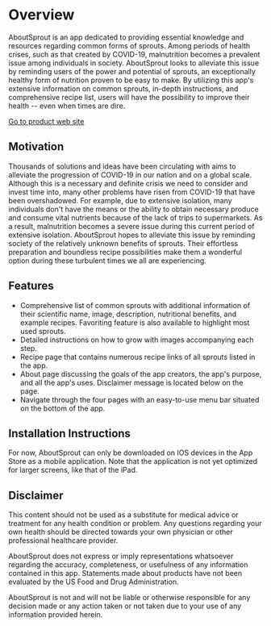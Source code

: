 # Overview
AboutSprout is an app dedicated to providing essential knowledge and resources regarding common forms of sprouts. Among periods of health crises, such as that created by COVID-19, malnutrition becomes a prevalent issue among individuals in society. AboutSprout looks to alleviate this issue by reminding users of the power and potential of sprouts, an exceptionally healthy form of nutrition proven to be easy to make. By utilizing this app's extensive information on common sprouts, in-depth instructions, and comprehensive recipe list, users will have the possibility to improve their health -- even when times are dire.

[Go to product web site](sites.google.com/view/aboutsprout/home)

## Motivation
Thousands of solutions and ideas have been circulating with aims to alleviate the progression of COVID-19 in our nation and on a global scale. Although this is a necessary and definite crisis we need to consider and invest time into, many other problems have risen from COVID-19 that have been overshadowed. For example, due to extensive isolation, many individuals don't have the means or the ability to obtain necessary produce and consume vital nutrients because of the lack of trips to supermarkets. As a result, malnutrition becomes a severe issue during this current period of extensive isolation. AboutSprout hopes to alleviate this issue by reminding society of the relatively unknown benefits of sprouts. Their effortless preparation and boundless recipe possibilities make them a wonderful option during these turbulent times we all are experiencing. 

## Features
- Comprehensive list of common sprouts with additional information of their scientific name, image, description, nutritional benefits, and example recipes. Favoriting feature is also available to highlight most used sprouts. 
- Detailed instructions on how to grow with images accompanying each step. 
- Recipe page that contains numerous recipe links of all sprouts listed in the app.
- About page discussing the goals of the app creators, the app's purpose, and all the app's uses. Disclaimer message is located below on the page. 
- Navigate through the four pages with an easy-to-use menu bar situated on the bottom of the app. 

## Installation Instructions
For now, AboutSprout can only be downloaded on IOS devices in the App Store as a mobile application. Note that the application is not yet optimized for larger screens, like that of the iPad. 

## Disclaimer
This content should not be used as a substitute for medical advice or treatment for any health condition or problem. Any questions regarding your own health should be directed towards your own physician or other professional healthcare provider. 
 
AboutSprout does not express or imply representations whatsoever regarding the accuracy, completeness, or usefulness of any information contained in this app. Statements made about products have not been evaluated by the US Food and Drug Administration. 

AboutSprout is not and will not be liable or otherwise responsible for any decision made or any action taken or not taken due to your use of any information provided herein.
